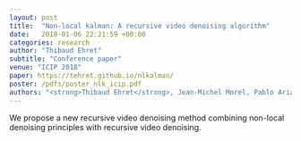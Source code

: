 ```yaml
---
layout: post
title:  "Non-local kalman: A recursive video denoising algorithm"
date:   2018-01-06 22:21:59 +00:00
categories: research
author: "Thibaud Ehret"
subtitle: "Conference paper"
venue: "ICIP 2018"
paper: https://tehret.github.io/nlkalman/
poster: /pdfs/poster_nlk_icip.pdf
authors: "<strong>Thibaud Ehret</strong>, Jean-Michel Morel, Pablo Arias"
---
```

We propose a new recursive video denoising method combining non-local denoising principles with recursive video denoising.
